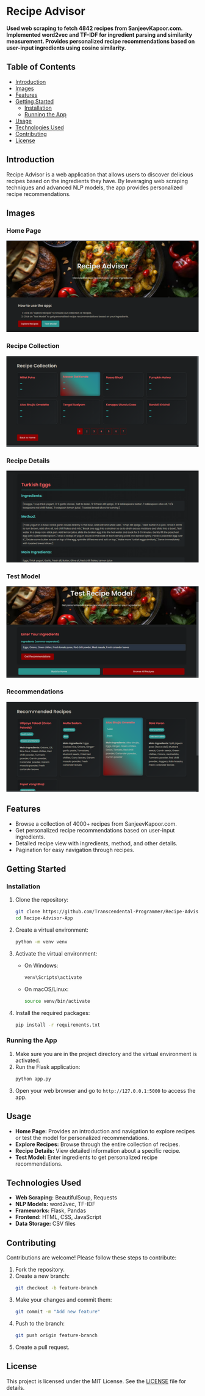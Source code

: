 # Recipe Advisor

**Used web scraping to fetch 4842 recipes from SanjeevKapoor.com. Implemented word2vec and TF-IDF for ingredient parsing and similarity measurement. Provides personalized recipe recommendations based on user-input ingredients using cosine similarity.**

## Table of Contents

- [Introduction](#introduction)
- [Images](#images)
- [Features](#features)
- [Getting Started](#getting-started)
  - [Installation](#installation)
  - [Running the App](#running-the-app)
- [Usage](#usage)
- [Technologies Used](#technologies-used)
- [Contributing](#contributing)
- [License](#license)

## Introduction

Recipe Advisor is a web application that allows users to discover delicious recipes based on the ingredients they have. By leveraging web scraping techniques and advanced NLP models, the app provides personalized recipe recommendations.

## Images

### Home Page
![Home Page](https://github.com/Transcendental-Programmer/Recipe-Adviser-App/blob/main/static/images/home.png)

### Recipe Collection
![Recipe Collection](https://github.com/Transcendental-Programmer/Recipe-Adviser-App/blob/main/static/images/all_recipes.png)

### Recipe Details
![Recipe Details](https://github.com/Transcendental-Programmer/Recipe-Adviser-App/blob/main/static/images/recipe_details.png)

### Test Model
![Test Model](https://github.com/Transcendental-Programmer/Recipe-Adviser-App/blob/main/static/images/test_model.png)

### Recommendations
![Recommendations](https://github.com/Transcendental-Programmer/Recipe-Adviser-App/blob/main/static/images/recommedations_page.png)

## Features

- Browse a collection of 4000+ recipes from SanjeevKapoor.com.
- Get personalized recipe recommendations based on user-input ingredients.
- Detailed recipe view with ingredients, method, and other details.
- Pagination for easy navigation through recipes.

## Getting Started

### Installation

1. Clone the repository:
    ```bash
    git clone https://github.com/Transcendental-Programmer/Recipe-Advisor-App.git
    cd Recipe-Advisor-App
    ```

2. Create a virtual environment:
    ```bash
    python -m venv venv
    ```

3. Activate the virtual environment:
    - On Windows:
        ```bash
        venv\Scripts\activate
        ```
    - On macOS/Linux:
        ```bash
        source venv/bin/activate
        ```

4. Install the required packages:
    ```bash
    pip install -r requirements.txt
    ```

### Running the App

1. Make sure you are in the project directory and the virtual environment is activated.
2. Run the Flask application:
    ```bash
    python app.py
    ```
3. Open your web browser and go to `http://127.0.0.1:5000` to access the app.

## Usage

- **Home Page:** Provides an introduction and navigation to explore recipes or test the model for personalized recommendations.
- **Explore Recipes:** Browse through the entire collection of recipes.
- **Recipe Details:** View detailed information about a specific recipe.
- **Test Model:** Enter ingredients to get personalized recipe recommendations.

## Technologies Used

- **Web Scraping:** BeautifulSoup, Requests
- **NLP Models:** word2vec, TF-IDF
- **Frameworks:** Flask, Pandas
- **Frontend:** HTML, CSS, JavaScript
- **Data Storage:** CSV files

## Contributing

Contributions are welcome! Please follow these steps to contribute:

1. Fork the repository.
2. Create a new branch:
    ```bash
    git checkout -b feature-branch
    ```
3. Make your changes and commit them:
    ```bash
    git commit -m "Add new feature"
    ```
4. Push to the branch:
    ```bash
    git push origin feature-branch
    ```
5. Create a pull request.

## License

This project is licensed under the MIT License. See the [LICENSE](LICENSE) file for details.
